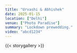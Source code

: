 ```yaml
---
title: "Urvashi & Abhishek"
date: 2025-01-15
location: ["Delhi"]
venue: ["Photo Paradise"]
summary: "Lockdown prewedding."
video: "abcd1234"
---
```


{{< storygallery >}}